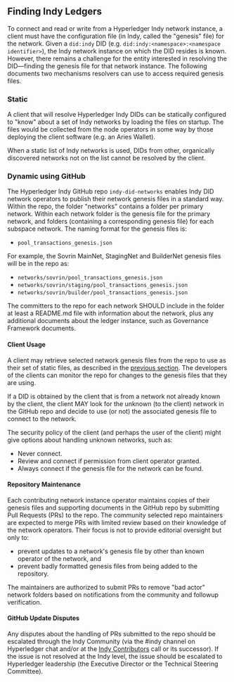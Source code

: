 ## Finding Indy Ledgers

To connect and read or write from a Hyperledger Indy network instance, a client must have the configuration file (in Indy, called the "genesis" file) for the network. Given a `did:indy` DID (e.g. `did:indy:<namespace>:<namespace identifier>`), the Indy network instance on which the DID resides is known. However, there remains a challenge for the entity interested in resolving the DID&mdash;finding the genesis file for that network instance. The following documents two mechanisms resolvers can use to access required genesis files.

### Static

A client that will resolve Hyperledger Indy DIDs can be statically configured to "know" about a set of Indy networks by loading the files on startup. The files would be collected from the node operators in some way by those deploying the client software (e.g. an Aries Wallet).

When a static list of Indy networks is used, DIDs from other, organically discovered networks not on the list cannot be resolved by the client.

### Dynamic using GitHub

The Hyperledger Indy GitHub repo `indy-did-networks` enables Indy DID network operators to publish their network genesis files in a standard way. Within the repo, the folder "networks" contains a folder per primary network. Within each network folder is the genesis file for the primary network, and folders (containing a corresponding genesis file) for each subspace network. The naming format for the genesis files is:

- `pool_transactions_genesis.json`

For example, the Sovrin MainNet, StagingNet and BuilderNet genesis files will be in the repo as:

- `networks/sovrin/pool_transactions_genesis.json`
- `networks/sovrin/staging/pool_transactions_genesis.json`
- `networks/sovrin/builder/pool_transactions_genesis.json`

The committers to the repo for each network SHOULD include in the folder at least a README.md file with information about the network, plus any additional documents about the ledger instance, such as Governance Framework documents.

#### Client Usage

A client may retrieve selected network genesis files from the repo to use as their set of static files, as described in the [previous section](#static). The developers of the clients can monitor the repo for changes to the genesis files that they are using.

If a DID is obtained by the client that is from a network not already known by the client, the client MAY look for the unknown (to the client) network in the GitHub repo and decide to use (or not) the associated genesis file to connect to the network.

The security policy of the client (and perhaps the user of the client) might give options about handling unknown networks, such as:

- Never connect.
- Review and connect if permission from client operator granted.
- Always connect if the genesis file for the network can be found.

#### Repository Maintenance

Each contributing network instance operator maintains copies of their genesis files and supporting documents in the GitHub repo by submitting Pull Requests (PRs) to the repo. The community selected repo maintainers are expected to merge PRs with limited review based on their knowledge of the network operators. Their focus is not to provide editorial oversight but only to:

- prevent updates to a network's genesis file by other than known operator of the network, and
- prevent badly formatted genesis files from being added to the repository.

The maintainers are authorized to submit PRs to remove "bad actor" network folders based on notifications from the community and followup verification.

#### GitHub Update Disputes

Any disputes about the handling of PRs submitted to the repo should be escalated through the Indy Community (via the #indy channel on Hyperledger chat and/or at the [Indy Contributors](https://wiki.hyperledger.org/display/indy/Indy+Contributors+Meeting) call or its successor). If the issue is not resolved at the Indy level, the issue should be escalated to Hyperledger leadership (the Executive Director or the Technical Steering Committee).

